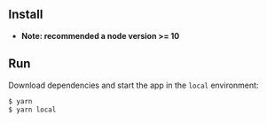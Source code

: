 ## Install
* **Note: recommended a node version >= 10**

## Run

Download dependencies and start the app in the `local` environment:

```bash
$ yarn
$ yarn local
```